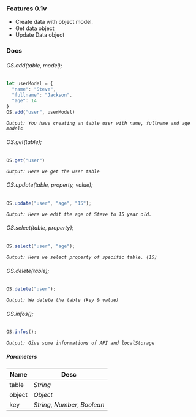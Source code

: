 ### Features 0.1v

- Create data with object model.
- Get data object
- Update Data object

### Docs

###### OS.add(table, model);
```js
let userModel = {
  "name": "Steve",
  "fullname": "Jackson",
  "age": 14
}
OS.add("user", userModel)
```
*`Output: You have creating an table user with name, fullname and age models`*

###### OS.get(table);
```js
OS.get("user")
```
*`Output: Here we get the user table`*

###### OS.update(table, property, value);
```js
OS.update("user", "age", "15");
```
*`Output: Here we edit the age of Steve to 15 year old.`*

###### OS.select(table, property);
```js
OS.select("user", "age");
```
*`Output: Here we select property of specific table. (15)`*

###### OS.delete(table);
```js
OS.delete("user");
```
*`Output: We delete the table (key & value)`*

###### OS.infos();
```js
OS.infos();
```
*`Output: Give some informations of API and localStorage`*

##### Parameters
|   Name |  Desc  |
| ------------ | ------------ |
| table | *String*  |
| object | *Object*  |
| key | *String*, *Number*, *Boolean*|

